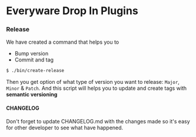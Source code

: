 # Everyware Drop In Plugins

### Release
We have created a command that helps you to

* Bump version
* Commit and tag
  
```bash
$ ./bin/create-release
```

Then you get option of what type of version you want to release: `Major`, `Minor` & `Patch`. And this script will helps you to update and create 
tags with **semantic versioning**

#### CHANGELOG
Don't forget to update CHANGELOG.md with the changes made so it's easy for other developer 
to see what have happened.
